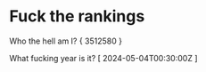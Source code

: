 # Fuck the rankings

Who the hell am I?
{ 3512580 }

What fucking year is it?
[ 2024-05-04T00:30:00Z ]
